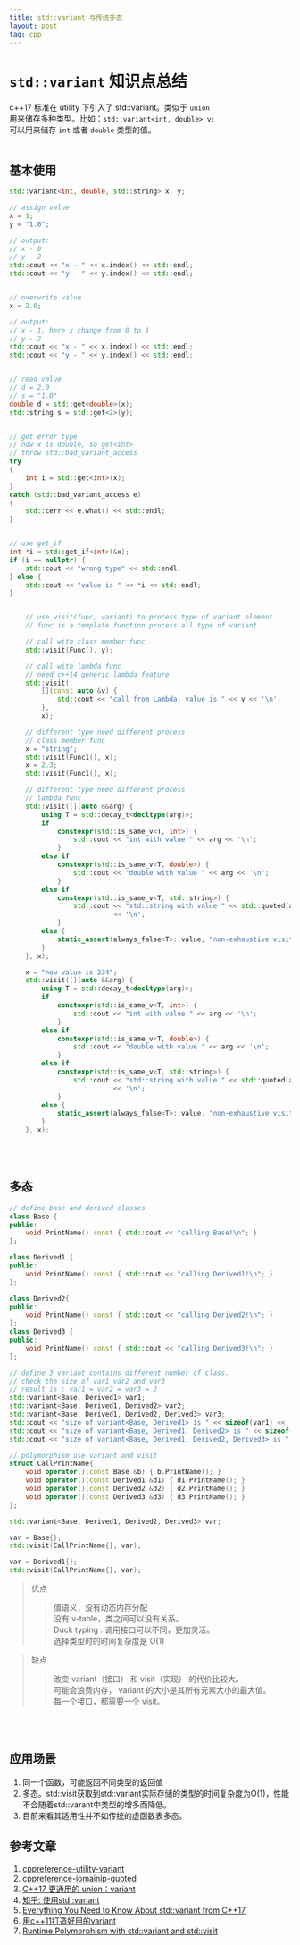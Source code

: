 ```yaml
--- 
title: std::variant 与传统多态
layout: post
tag: cpp
---
```


# `std::variant` 知识点总结


c++17 标准在 utility 下引入了 std::variant。类似于 `union`  
用来储存多种类型。比如：`std::variant<int, double> v;`   
可以用来储存 `int` 或者 `double` 类型的值。
<br/>
<br/>

## 基本使用
```cpp
std::variant<int, double, std::string> x, y;

// assign value
x = 1;
y = "1.0";

// output: 
// x - 0
// y - 2
std::cout << "x - " << x.index() << std::endl;
std::cout << "y - " << y.index() << std::endl;


// overwrite value
x = 2.0;

// output: 
// x - 1, here x change from 0 to 1 
// y - 2
std::cout << "x - " << x.index() << std::endl;
std::cout << "y - " << y.index() << std::endl;


// read value
// d = 2.0
// s = "1.0"
double d = std::get<double>(x);
std::string s = std::get<2>(y);


// get error type 
// now x is double, so get<int> 
// throw std::bad_variant_access 
try
{
	int i = std::get<int>(x);
}
catch (std::bad_variant_access e)
{
	std::cerr << e.what() << std::endl;
}


// use get_if
int *i = std::get_if<int>(&x);
if (i == nullptr) {
    std::cout << "wrong type" << std::endl;
} else {
    std::cout << "value is " << *i << std::endl;
}


    // use visit(func, variant) to process type of variant element. 
    // func is a template function process all type of variant

    // call with class member func
    std::visit(Func(), y);

    // call with lambda func
    // need c++14 generic lambda feature
    std::visit(
        [](const auto &v) {
            std::cout << "call from Lambda, value is " << v << '\n';
        },
        x);

    // different type need different process
    // class member func
    x = "string";
    std::visit(Func1(), x);
    x = 2.3;
    std::visit(Func1(), x);

    // different type need different process
    // lambda func
    std::visit([](auto &&arg) {
        using T = std::decay_t<decltype(arg)>;
        if
            constexpr(std::is_same_v<T, int>) {
                std::cout << "int with value " << arg << '\n';
            }
        else if
            constexpr(std::is_same_v<T, double>) {
                std::cout << "double with value " << arg << '\n';
            }
        else if
            constexpr(std::is_same_v<T, std::string>) {
                std::cout << "std::string with value " << std::quoted(arg)
                          << '\n';
            }
        else {
            static_assert(always_false<T>::value, "non-exhaustive visitor!");
        }
    }, x);

    x = "now value is 234";
    std::visit([](auto &&arg) {
        using T = std::decay_t<decltype(arg)>;
        if
            constexpr(std::is_same_v<T, int>) {
                std::cout << "int with value " << arg << '\n';
            }
        else if
            constexpr(std::is_same_v<T, double>) {
                std::cout << "double with value " << arg << '\n';
            }
        else if
            constexpr(std::is_same_v<T, std::string>) {
                std::cout << "std::string with value " << std::quoted(arg)
                          << '\n';
            }
        else {
            static_assert(always_false<T>::value, "non-exhaustive visitor!");
        }
    }, x);

```

<br/>
<br/>


## 多态

```cpp
// define base and derived classes
class Base {
public:
    void PrintName() const { std::cout << "calling Base!\n"; }
};

class Derived1 {
public:
    void PrintName() const { std::cout << "calling Derived1!\n"; }
};

class Derived2{
public:
    void PrintName() const { std::cout << "calling Derived2!\n"; }
};
class Derived3 {
public:
    void PrintName() const { std::cout << "calling Derived3!\n"; }
};

// define 3 variant contains different number of class.
// check the size of var1 var2 and var3
// result is : var1 = var2 = var3 = 2
std::variant<Base, Derived1> var1;
std::variant<Base, Derived1, Derived2> var2;
std::variant<Base, Derived1, Derived2, Derived3> var3;
std::cout << "size of variant<Base, Derived1> is " << sizeof(var1) << '\n';
std::cout << "size of variant<Base, Derived1, Derived2> is " << sizeof(var2) << '\n';
std::cout << "size of variant<Base, Derived1, Derived2, Derived3> is " << sizeof(var3) << '\n';

// polymorphism use variant and visit
struct CallPrintName{
    void operator()(const Base &b) { b.PrintName(); }
    void operator()(const Derived1 &d1) { d1.PrintName(); }
    void operator()(const Derived2 &d2) { d2.PrintName(); }
    void operator()(const Derived3 &d3) { d3.PrintName(); }
};

std::variant<Base, Derived1, Derived2, Derived3> var;

var = Base{};
std::visit(CallPrintName{}, var);

var = Derived1{};
std::visit(CallPrintName{}, var);
```

> 优点
> > 值语义，没有动态内存分配  
> > 没有 v-table，类之间可以没有关系。  
> > Duck typing : 调用接口可以不同，更加灵活。  
> > 选择类型时的时间复杂度是 O(1)  


> 缺点
> > 改变 variant（接口） 和 visit（实现） 的代价比较大。  
> > 可能会浪费内存， variant 的大小是其所有元素大小的最大值。  
> > 每一个接口，都需要一个 visit。  

<br/>
<br/>



## 应用场景
1. 同一个函数，可能返回不同类型的返回值
2. 多态。std::visit获取到std::variant实际存储的类型的时间复杂度为O(1)，性能不会随着std::varant中类型的增多而降低。
3. 目前来看其适用性并不如传统的虚函数表多态。


## 参考文章
1. [cppreference-utility-variant](https://en.cppreference.com/w/cpp/utility/variant)
2. [cppreference-iomainip-quoted](https://en.cppreference.com/w/cpp/io/manip/quoted)
3. [C++17 更通用的 union：variant](https://kheresy.wordpress.com/2017/10/16/cpp17-variant/)
4. [知乎: 使用std::variant](https://zhuanlan.zhihu.com/p/57530780)
5. [Everything You Need to Know About std::variant from C++17](https://www.bfilipek.com/2018/06/variant.html)
6. [用c++11打造好用的variant](https://www.cnblogs.com/qicosmos/p/3559424.html)
7. [Runtime Polymorphism with std::variant and std::visit](https://www.bfilipek.com/2020/04/variant-virtual-polymorphism.html)
